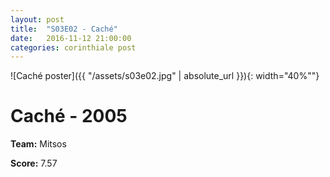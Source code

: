 ```yaml
---
layout: post
title:  "S03E02 - Caché"
date:   2016-11-12 21:00:00
categories: corinthiale post
---
```


![Caché poster]({{ "/assets/s03e02.jpg" | absolute_url }}){: width="40%""}

# **Caché** - 2005

**Team:** Mitsos

**Score:** 7.57

